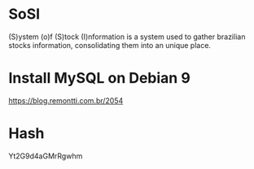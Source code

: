 # SoSI
(S)ystem (o)f (S)tock (I)nformation is a system used to gather brazilian stocks information, consolidating them into an unique place.

# Install MySQL on Debian 9
https://blog.remontti.com.br/2054

# Hash
Yt2G9d4aGMrRgwhm
